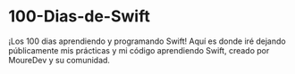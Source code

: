 # 100-Dias-de-Swift
¡Los 100 dias aprendiendo y programando Swift! Aquí es donde iré dejando públicamente mis prácticas y mi código aprendiendo Swift, creado por MoureDev y su comunidad.
